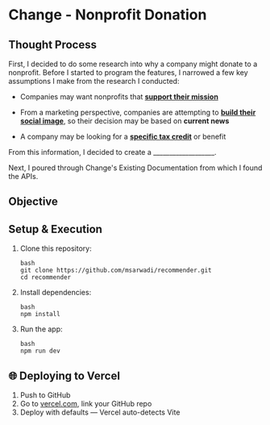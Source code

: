 # Change - Nonprofit Donation

## Thought Process
First, I decided to do some research into why a company might donate to a nonprofit. Before I started to program the features, I narrowed a few key assumptions I make from the research I conducted:

* Companies may want nonprofits that <u>**support their mission**</u>

* From a marketing perspective, companies are attempting to <u>**build their social image**</u>, so their decision may be based on **current news**

* A company may be looking for a <u>**specific tax credit**</u> or benefit

From this information, I decided to create a ___________________. 

Next, I poured through Change's Existing Documentation from which I found the APIs. 

## Objective


## Setup & Execution
1. Clone this repository:  
   ```
   bash
   git clone https://github.com/msarwadi/recommender.git
   cd recommender
   ```
2. Install dependencies:  
   ```
   bash
   npm install
   ```
3. Run the app:
   ```
   bash
   npm run dev
   ```
## 🌐 Deploying to Vercel
1. Push to GitHub
2. Go to [vercel.com](https://vercel.com), link your GitHub repo
3. Deploy with defaults — Vercel auto-detects Vite
